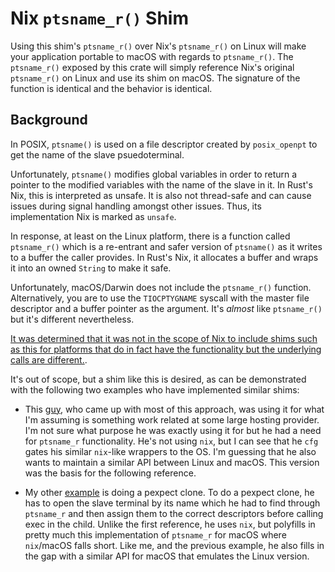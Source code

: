 # Nix `ptsname_r()` Shim

Using this shim's `ptsname_r()` over Nix's `ptsname_r()` on Linux will make your application portable to macOS with regards to `ptsname_r()`. The `ptsname_r()` exposed by this crate will simply reference Nix's original `ptsname_r()` on Linux and use its shim on macOS. The signature of the function is identical and the behavior is identical.

## Background

In POSIX, `ptsname()` is used on a file descriptor created by `posix_openpt` to get the name of the slave psuedoterminal.

Unfortunately, `ptsname()` modifies global variables in order to return a pointer to the modified variables with the name of the slave in it. In Rust's Nix, this is interpreted as unsafe. It is also not thread-safe and can cause issues during signal handling amongst other issues. Thus, its implementation Nix is marked as `unsafe`.

In response, at least on the Linux platform, there is a function called `ptsname_r()` which is a re-entrant and safer version of `ptsname()` as it writes to a buffer the caller provides. In Rust's Nix, it allocates a buffer and wraps it into an owned `String` to make it safe.

Unfortunately, macOS/Darwin does not include the `ptsname_r()` function. Alternatively, you are to use the `TIOCPTYGNAME` syscall with the master file descriptor and a buffer pointer as the argument. It's _almost_ like `ptsname_r()` but it's different nevertheless.

[It was determined that it was not in the scope of Nix to include shims such as this for platforms that do in fact have the functionality but the underlying calls are different.](https://github.com/nix-rust/nix/pull/742).

It's out of scope, but a shim like this is desired, as can be demonstrated with the following two examples who have implemented similar shims:

* This [guy](https://blog.tarq.io/ptsname-on-osx-with-rust/), who came up with most of this approach, was using it for what I'm assuming is something work related at some large hosting provider. I'm not sure what purpose he was exactly using it for but he had a need for `ptsname_r` functionality.  He's not using `nix`, but I can see that he `cfg` gates his similar `nix`-like wrappers to the OS. I'm guessing that he also wants to maintain a similar API between Linux and macOS. This version was the basis for the following reference.

* My other [example](https://github.com/philippkeller/rexpect/blob/a71dd02/src/process.rs#L67) is doing a pexpect clone. To do a pexpect clone, he has to open the slave terminal by its name which he had to find through `ptsname_r` and then assign them to the correct descriptors before calling exec in the child. Unlike the first reference, he uses `nix`, but polyfills in pretty much this implementation of `ptsname_r` for macOS where `nix`/macOS falls short. Like me, and the previous example, he also fills in the gap with a similar API for macOS that emulates the Linux version.
